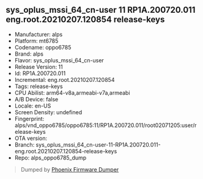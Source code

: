 ## sys_oplus_mssi_64_cn-user 11 RP1A.200720.011 eng.root.20210207.120854 release-keys
- Manufacturer: alps
- Platform: mt6785
- Codename: oppo6785
- Brand: alps
- Flavor: sys_oplus_mssi_64_cn-user
- Release Version: 11
- Id: RP1A.200720.011
- Incremental: eng.root.20210207.120854
- Tags: release-keys
- CPU Abilist: arm64-v8a,armeabi-v7a,armeabi
- A/B Device: false
- Locale: en-US
- Screen Density: undefined
- Fingerprint: alps/vnd_oppo6785/oppo6785:11/RP1A.200720.011/root02071205:user/release-keys
- OTA version: 
- Branch: sys_oplus_mssi_64_cn-user-11-RP1A.200720.011-eng.root.20210207.120854-release-keys
- Repo: alps_oppo6785_dump


>Dumped by [Phoenix Firmware Dumper](https://github.com/DroidDumps/phoenix_firmware_dumper)
